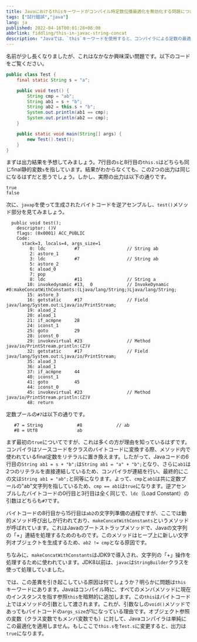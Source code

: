 ```yaml
---
title: Javaにおけるthisキーワードがコンパイル時定数伝播最適化を無効化する問題について
tags: ["試行錯誤","java"]
lang: ja
published: 2022-04-16T00:01:28+08:00
abbrlink: fiddling/this-in-javac-string-concat
description: "Javaでは、`this`キーワードを使用すると、コンパイラによる定数の最適化が失敗することがあります。コード例では、`ab1`と`ab2`は同じfinal静的変数`s`を参照しているように見えますが、比較結果は異なります。`ab1`は静的変数を直接参照して文字列連結を行うのに対し、`ab2`は`this`キーワードを介しているため、コンパイラは同じ定数伝播の最適化を行えず、文字列比較の結果に影響を与えています。この現象は、Javaにおける微妙な文法の違いがコンパイル時の挙動に変化をもたらすことを示しています。"
---
```


名前が少し長くなりましたが、これはなかなか興味深い問題です。以下のコードをご覧ください。

```java
public class Test {
    final static String s = "a";

    public void test() {
        String cmp = "ab";
        String ab1 = s + "b";
        String ab2 = this.s + "b";
        System.out.println(ab1 == cmp);
        System.out.println(ab2 == cmp);
    }

    public static void main(String[] args) {
        new Test().test();
    }
}
```

まずは出力結果を予想してみましょう。7行目の`s`と8行目の`this.s`はどちらも同じfinal静的変数`s`を指しています。結果がわからなくても、この2つの出力は同じになるはずだと思うでしょう。しかし、実際の出力は以下の通りです。

```shell
true
false
```

次に、`javap`を使って生成されたバイトコードを逆アセンブルし、`test()`メソッド部分を見てみましょう。

```shell
  public void test();
    descriptor: ()V
    flags: (0x0001) ACC_PUBLIC
    Code:
      stack=3, locals=4, args_size=1
         0: ldc           #7                  // String ab
         2: astore_1
         3: ldc           #7                  // String ab
         5: astore_2
         6: aload_0
         7: pop
         8: ldc           #11                 // String a
        10: invokedynamic #13,  0             // InvokeDynamic #0:makeConcatWithConstants:(Ljava/lang/String;)Ljava/lang/String;
        15: astore_3
        16: getstatic     #17                 // Field java/lang/System.out:Ljava/io/PrintStream;
        19: aload_2
        20: aload_1
        21: if_acmpne     28
        24: iconst_1
        25: goto          29
        28: iconst_0
        29: invokevirtual #23                 // Method java/io/PrintStream.println:(Z)V
        32: getstatic     #17                 // Field java/lang/System.out:Ljava/io/PrintStream;
        35: aload_3
        36: aload_1
        37: if_acmpne     44
        40: iconst_1
        41: goto          45
        44: iconst_0
        45: invokevirtual #23                 // Method java/io/PrintStream.println:(Z)V
        48: return
```

定数プールの`#7`は以下の通りです。

```shell
   #7 = String             #8             // ab
   #8 = Utf8               ab
```

まず最初の`true`についてですが、これは多くの方が理由を知っているはずです。コンパイラはソースコードをクラスのバイトコードに変換する際、メソッド内で使われているfinal定数をリテラルに置き換えます。したがって、Javaコードの6行目の`String ab1 = s + "b";`は`String ab1 = "a" + "b";`となり、さらに`ab1`は2つのリテラルを直接連結しているため、コンパイラが連結を行い、最終的にこの文は`String ab1 = "ab";`と同等になります。よって、`cmp`と`ab1`は共に定数プールの"ab"文字列を指しているため、`cmp == ab1`は`true`になります。逆アセンブルしたバイトコードの0行目と3行目は全く同じで、`ldc`（Load Constant）の引数はどちらも`#7`です。

バイトコードの8行目から15行目は`ab2`の文字列準備の過程ですが、ここでは動的メソッド呼び出しが行われており、`makeConcatWithConstants`というメソッドが呼ばれています。これはJavaのブートストラップメソッドで、Javaの文字列の「+」連結を処理するためのものです。このメソッドはヒープ上に新しい文字列オブジェクトを生成するため、`ab2 != cmp`となる原因です。

ちなみに、`makeConcatWithConstants`はJDK9で導入され、文字列の「+」操作を処理するために使われています。JDK8以前は、`javac`は`StringBuilder`クラスを使って処理していました。

では、この差異を引き起こしている原因は何でしょうか？明らかに問題は`this`キーワードにあります。Javaはコンパイル時に、すべてのメンバメソッドに現在のインスタンスを指す参照`this`を暗黙的に追加します。この`this`はバイトコード上ではメソッドの引数として渡されます。これが、引数なしの`void()`メソッドであってもバイトコードの`args_size`が1になっている理由です。オブジェクト参照の変数（クラス変数でもメンバ変数でも）に対して、Javaコンパイラは単純にこの最適化を適用しません。もしここで`this.s`を`Test.s`に変更すると、出力は`true`になります。